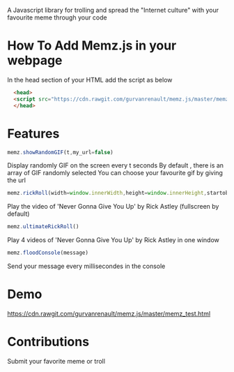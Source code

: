 A  Javascript library for trolling  and spread  the "Internet culture" with your favourite meme through your code

# How To Add Memz.js in your webpage
In the head section of your HTML add the script as below

```html
  <head>
  <script src="https://cdn.rawgit.com/gurvanrenault/memz.js/master/memz.min.js"/>
  </head>
 ```
 # Features

 ```javascript
memz.showRandomGIF(t,my_url=false)
```
 Display randomly GIF on the screen every t seconds
 By default , there is an array of GIF randomly selected
 You can choose your favourite gif by giving the url

```javascript
memz.rickRoll(width=window.innerWidth,height=window.innerHeight,startobject=document.body)
```
Play the video of 'Never Gonna Give You Up' by Rick Astley (fullscreen by default)

```javascript
memz.ultimateRickRoll()
```
Play 4 videos of 'Never Gonna Give You Up' by Rick Astley in one window

```javascript
memz.floodConsole(message)
```
Send your message every millisecondes in the console

  # Demo
https://cdn.rawgit.com/gurvanrenault/memz.js/master/memz_test.html

 # Contributions

Submit your favorite meme or troll

